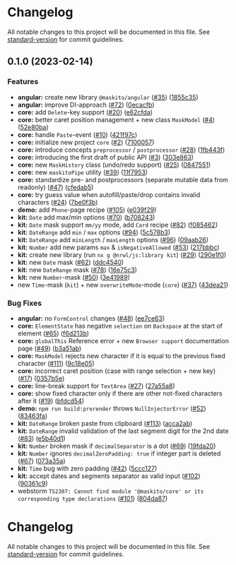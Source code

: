 # Changelog

All notable changes to this project will be documented in this file. See [standard-version](https://github.com/conventional-changelog/standard-version) for commit guidelines.

## 0.1.0 (2023-02-14)


### Features

* **angular:** create new library `@maskito/angular` ([#35](https://github.com/tinkoff/maskito/issues/35)) ([1855c35](https://github.com/tinkoff/maskito/commit/1855c3587b70522b0d1c196d1fe036e8bc11ae71))
* **angular:** improve DI-approach ([#72](https://github.com/tinkoff/maskito/issues/72)) ([0ecacfb](https://github.com/tinkoff/maskito/commit/0ecacfbb6ed0dcbe3b8c4514e4d3ad75654931f1))
* **core:** add `Delete`-key support ([#20](https://github.com/tinkoff/maskito/issues/20)) ([e62cfda](https://github.com/tinkoff/maskito/commit/e62cfda97bd008eea4bb343abcc3e3ae658df204))
* **core:** better caret position management + new class `MaskModel` ([#4](https://github.com/tinkoff/maskito/issues/4)) ([52e80ba](https://github.com/tinkoff/maskito/commit/52e80ba5ec02bab7b0c175d6401a642c11efb030))
* **core:** handle `Paste`-event ([#10](https://github.com/tinkoff/maskito/issues/10)) ([421f97c](https://github.com/tinkoff/maskito/commit/421f97cafb0be19d54bda1ebe5f2c9c29355578e))
* **core:** initialize new project `core` ([#2](https://github.com/tinkoff/maskito/issues/2)) ([7100057](https://github.com/tinkoff/maskito/commit/7100057e25e480cfa44671d0220eb5c0ed37090e))
* **core:** introduce concepts `preprocessor` / `postprocessor` ([#28](https://github.com/tinkoff/maskito/issues/28)) ([1fb443f](https://github.com/tinkoff/maskito/commit/1fb443fe0d57d497e7c5954b6799fee5c7d0fcb9))
* **core:** introducing the first draft of public API ([#3](https://github.com/tinkoff/maskito/issues/3)) ([303e863](https://github.com/tinkoff/maskito/commit/303e863867956ec51ba27b4c17f14901dcbb646a))
* **core:** new `MaskHistory` class (undo/redo support) ([#25](https://github.com/tinkoff/maskito/issues/25)) ([0847551](https://github.com/tinkoff/maskito/commit/084755181bac4e568caf02c815388ac32a34fa9b))
* **core:** new `maskitoPipe` utility ([#39](https://github.com/tinkoff/maskito/issues/39)) ([11f7953](https://github.com/tinkoff/maskito/commit/11f79530e52718447760cd52db5efb6fc2bea4ac))
* **core:** standardize pre- and postprocessors (separate mutable data from readonly) ([#47](https://github.com/tinkoff/maskito/issues/47)) ([cfedab5](https://github.com/tinkoff/maskito/commit/cfedab5a7d4587e93d9e9b193980f4f8b86d5c55))
* **core:** try guess value when autofill/paste/drop contains invalid characters ([#24](https://github.com/tinkoff/maskito/issues/24)) ([7be0f3b](https://github.com/tinkoff/maskito/commit/7be0f3b12ff3e41f7f3229a97a9f16ac6f51c855))
* **demo:** add `Phone`-page recipe ([#105](https://github.com/tinkoff/maskito/issues/105)) ([e039f29](https://github.com/tinkoff/maskito/commit/e039f29232e965e81783b4f990e3fd27e694b39e))
* **kit:** `Date` add max/min options ([#70](https://github.com/tinkoff/maskito/issues/70)) ([b708243](https://github.com/tinkoff/maskito/commit/b708243e247c16dc70ba76835c924eb4540c7905))
* **kit:** `Date` mask support `mm/yy` mode, add `Card` recipe ([#82](https://github.com/tinkoff/maskito/issues/82)) ([f085462](https://github.com/tinkoff/maskito/commit/f08546204e0c24ddc2eba2a5eac1ebdce7295aef))
* **kit:** `DateRange` add `min` / `max` options ([#94](https://github.com/tinkoff/maskito/issues/94)) ([5c578b3](https://github.com/tinkoff/maskito/commit/5c578b32a3a73662fd6031f88bc89f6e3e682edc))
* **kit:** `DateRange` add `minLength` / `maxLength` options ([#96](https://github.com/tinkoff/maskito/issues/96)) ([09aab26](https://github.com/tinkoff/maskito/commit/09aab2625912c6c5be27b8eaea248e69501508e9))
* **kit:** `Number` add new params `max` & `isNegativeAllowed` ([#53](https://github.com/tinkoff/maskito/issues/53)) ([217bbbc](https://github.com/tinkoff/maskito/commit/217bbbcfc5e928ec6685ea7d0faa062649c449f2))
* **kit:** create new library (run `nx g @nrwl/js:library kit`) ([#29](https://github.com/tinkoff/maskito/issues/29)) ([290e1f0](https://github.com/tinkoff/maskito/commit/290e1f0963af277068ed6d3a217eb90a59d2bd94))
* **kit:** new `Date` mask ([#62](https://github.com/tinkoff/maskito/issues/62)) ([ddc4540](https://github.com/tinkoff/maskito/commit/ddc4540858b0139b8c99002cba309c41da286b9d))
* **kit:** new `DateRange` mask ([#78](https://github.com/tinkoff/maskito/issues/78)) ([16e75c3](https://github.com/tinkoff/maskito/commit/16e75c3b877489fcf5cb11d8d943a26713b391c2))
* **kit:** new `Number`-mask ([#50](https://github.com/tinkoff/maskito/issues/50)) ([3e41989](https://github.com/tinkoff/maskito/commit/3e419895b2d0c402e7c6f7621346d281011eadc8))
* new `Time`-mask (`kit`) + new `overwriteMode`-mode (`core`) ([#37](https://github.com/tinkoff/maskito/issues/37)) ([43dea21](https://github.com/tinkoff/maskito/commit/43dea21494c9463bb761f31e536b85c801b6431f))


### Bug Fixes

* **angular:** no `FormControl` changes ([#48](https://github.com/tinkoff/maskito/issues/48)) ([ee7ce63](https://github.com/tinkoff/maskito/commit/ee7ce63d7fe19bb9ee63726c6013e12be8a4b3d1))
* **core:** `ElementState` has negative `selection` on `Backspace` at the start of element ([#65](https://github.com/tinkoff/maskito/issues/65)) ([f6d213b](https://github.com/tinkoff/maskito/commit/f6d213b07dadaf61927d9e124bbead2edff85078))
* **core:** `globalThis` Reference error +  new `Browser support` documentation page ([#49](https://github.com/tinkoff/maskito/issues/49)) ([b3a51ab](https://github.com/tinkoff/maskito/commit/b3a51ab4aa4a27830a2875f30ddd080250ac9fe9))
* **core:** `MaskModel` rejects new character if it is equal to the previous fixed character ([#111](https://github.com/tinkoff/maskito/issues/111)) ([9c18e05](https://github.com/tinkoff/maskito/commit/9c18e05717418a4b525bab30901f091ef379fd75))
* **core:** incorrect caret position (case with range selection + new key) ([#17](https://github.com/tinkoff/maskito/issues/17)) ([0357b5e](https://github.com/tinkoff/maskito/commit/0357b5e0e46c4c72d306426e40f1940faf0ec033))
* **core:** line-break support for `TextArea` ([#27](https://github.com/tinkoff/maskito/issues/27)) ([27a55a8](https://github.com/tinkoff/maskito/commit/27a55a88b069ce243ed5eef581f363ad060cd4ff))
* **core:** show fixed character only if there are other not-fixed characters after it ([#19](https://github.com/tinkoff/maskito/issues/19)) ([bfdcd54](https://github.com/tinkoff/maskito/commit/bfdcd54a2d286fda6a50fb41ef3d5ae382ee82f1))
* **demo:** `npm run build:prerender` throws `NullInjectorError` ([#52](https://github.com/tinkoff/maskito/issues/52)) ([83463fa](https://github.com/tinkoff/maskito/commit/83463fa931efab2b3d00c48073cc608932b8fd24))
* **kit:** `DateRange` broken paste from clipboard ([#113](https://github.com/tinkoff/maskito/issues/113)) ([acca2ab](https://github.com/tinkoff/maskito/commit/acca2ab96f41e61e42f51e2b4109a2bde9fcc6fd))
* **kit:** `DateRange` invalid validation of the last segment digit for the 2nd date ([#83](https://github.com/tinkoff/maskito/issues/83)) ([e5b40d1](https://github.com/tinkoff/maskito/commit/e5b40d1a05e1072ddc7735c82e276c0817526baf))
* **kit:** `Number` broken mask if `decimalSeparator` is a dot ([#69](https://github.com/tinkoff/maskito/issues/69)) ([19fda20](https://github.com/tinkoff/maskito/commit/19fda20014f974a3aef129c7bece92e1b950190c))
* **kit:** `Number` ignores `decimalZeroPadding: true` if integer part is deleted ([#67](https://github.com/tinkoff/maskito/issues/67)) ([073a35a](https://github.com/tinkoff/maskito/commit/073a35a8bb5495289c60032e53085478047d7750))
* **kit:** `Time` bug with zero padding ([#42](https://github.com/tinkoff/maskito/issues/42)) ([5ccc127](https://github.com/tinkoff/maskito/commit/5ccc12768d43bafb8a86c6d324497379976c6868))
* **kit:** accept dates and segments separator as valid input ([#102](https://github.com/tinkoff/maskito/issues/102)) ([90361c9](https://github.com/tinkoff/maskito/commit/90361c9320f338c533859d3a987d744f96e32979))
* webstorm `TS2307: Cannot find module '@maskito/core' or its corresponding type declarations` ([#101](https://github.com/tinkoff/maskito/issues/101)) ([804da87](https://github.com/tinkoff/maskito/commit/804da87bc5f335af0b39bfd49e21b038f7cbe459))

# Changelog

All notable changes to this project will be documented in this file. See
[standard-version](https://github.com/conventional-changelog/standard-version) for commit guidelines.
